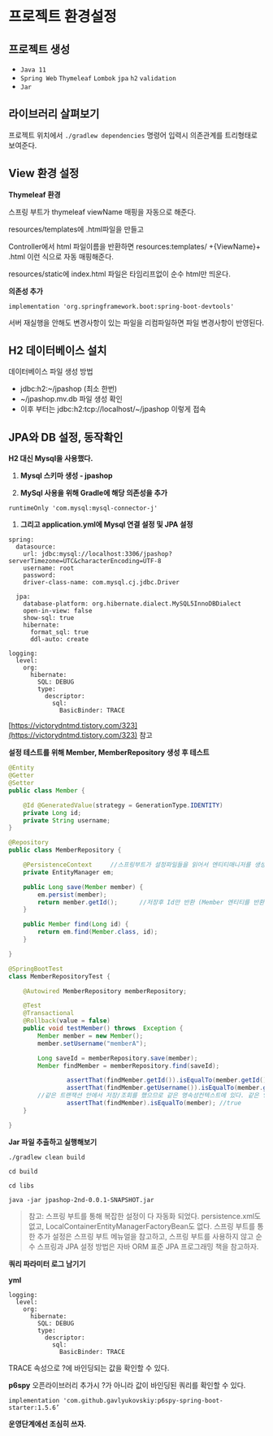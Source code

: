 # 프로젝트 환경설정

## 프로젝트 생성

- `Java 11`
- `Spring Web` `Thymeleaf` `Lombok` `jpa` `h2` `validation`
- `Jar`

## 라이브러리 살펴보기

프로젝트 위치에서 `./gradlew dependencies` 명령어 입력시 의존관계를 트리형태로 보여준다.

## View 환경 설정

**Thymeleaf 환경**

스프링 부트가 thymeleaf viewName 매핑을 자동으로 해준다.

resources/templates에 .html파일을 만들고

Controller에서 html 파일이름을 반환하면
resources:templates/ +{ViewName}+ .html 이런 식으로 자동 매핑해준다.

resources/static에 index.html 파일은 타임리프없이 순수 html만 띄운다.

**의존성 추가**

`implementation 'org.springframework.boot:spring-boot-devtools'`

서버 재실행을 안해도 변경사항이 있는 파일을 리컴파일하면 파일 변경사항이 반영된다.

## H2 데이터베이스 설치

데이터베이스 파일 생성 방법

- jdbc:h2:~/jpashop (최소 한번)
- ~/jpashop.mv.db 파일 생성 확인
- 이후 부터는 jdbc:h2:tcp://localhost/~/jpashop 이렇게 접속

## JPA와 DB 설정, 동작확인

**H2 대신 Mysql을 사용했다.**

1. **Mysql 스키마 생성 - jpashop**

1. **MySql 사용을 위해 Gradle에 해당 의존성을 추가**

`runtimeOnly 'com.mysql:mysql-connector-j'`

1. **그리고 application.yml에 Mysql 연결 설정 및 JPA 설정**

```
spring:
  datasource:
    url: jdbc:mysql://localhost:3306/jpashop?serverTimezone=UTC&characterEncoding=UTF-8
    username: root
    password:
    driver-class-name: com.mysql.cj.jdbc.Driver

  jpa:
    database-platform: org.hibernate.dialect.MySQL5InnoDBDialect
    open-in-view: false
    show-sql: true
    hibernate:
      format_sql: true
      ddl-auto: create

logging:
  level:
    org:
      hibernate:
        SQL: DEBUG
        type:
          descriptor:
            sql:
              BasicBinder: TRACE
```

[https://victorydntmd.tistory.com/323](https://victorydntmd.tistory.com/323) 참고

**설정 테스트를 위해 Member, MemberRepository 생성 후 테스트**

```java
@Entity
@Getter
@Setter
public class Member {

    @Id @GeneratedValue(strategy = GenerationType.IDENTITY)
    private Long id;
    private String username;
}
```

```java
@Repository
public class MemberRepository {

    @PersistenceContext     //스프링부트가 설정파일들을 읽어서 엔티티매니저를 생성후 주입해준다.
    private EntityManager em;

    public Long save(Member member) {
        em.persist(member);
        return member.getId();      //저장후 Id만 반환 (Member 엔티티를 반환하면 side effect 발생 가능)
    }

    public Member find(Long id) {
        return em.find(Member.class, id);
    }

}
```

```java
@SpringBootTest
class MemberRepositoryTest {

    @Autowired MemberRepository memberRepository;

    @Test
    @Transactional
    @Rollback(value = false)
    public void testMember() throws  Exception {
        Member member = new Member();
        member.setUsername("memberA");

        Long saveId = memberRepository.save(member);
        Member findMember = memberRepository.find(saveId);

				assertThat(findMember.getId()).isEqualTo(member.getId());
				assertThat(findMember.getUsername()).isEqualTo(member.getUsername());
        //같은 트랜잭션 안에서 저장/조회를 했으므로 같은 영속성컨텍스트에 있다. 같은 영속성컨텍스트에서 식별자 같으면 같은 엔티티로 인식한다.
				assertThat(findMember).isEqualTo(member); //true
    }

}
```

**Jar 파일 추출하고 실행해보기**

`./gradlew clean build`

`cd build`

`cd libs`

`java -jar jpashop-2nd-0.0.1-SNAPSHOT.jar`

> 참고: 스프링 부트를 통해 복잡한 설정이 다 자동화 되었다. persistence.xml도 없고, LocalContainerEntityManagerFactoryBean도 없다. 스프링 부트를 통한 추가 설정은 스프링 부트
메뉴얼을 참고하고, 스프링 부트를 사용하지 않고 순수 스프링과 JPA 설정 방법은 자바 ORM 표준 JPA 프로그래밍 책을 참고하자.
> 

**쿼리 파라미터 로그 남기기**

**yml**

```
logging:
  level:
    org:
      hibernate:
        SQL: DEBUG
        type:
          descriptor:
            sql:
              BasicBinder: TRACE
```

TRACE 속성으로 ?에 바인딩되는 값을 확인할 수 있다.

**p6spy** 오픈라이브러리 추가시 ?가 아니라 값이 바인딩된 쿼리를 확인할 수 있다.

`implementation 'com.github.gavlyukovskiy:p6spy-spring-boot-starter:1.5.6’`

**운영단계에선 조심히 쓰자.**
